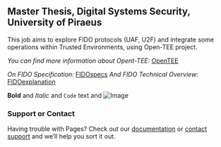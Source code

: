 ## Master Thesis, Digital Systems Security, University of Piraeus

This job aims to explore FIDO protocols (UAF, U2F) and integrate some operations within Trusted Environments, using Open-TEE project.

_You can find more information about Opent-TEE:_
[OpenTEE](https://open-tee.github.io) 

_On FIDO Specification:_
[FIDOspecs](https://fidoalliance.org/download/)
_And FIDO Technical Overview:_
[FIDOexplanation](https://www.youtube.com/watch?v=msOSkU__xH0)




**Bold** and _Italic_ and `Code` text
and ![Image](src)
### Support or Contact
Having trouble with Pages? Check out our [documentation](https://help.github.com/categories/github-pages-basics/) or [contact support](https://github.com/contact) and we’ll help you sort it out.

